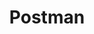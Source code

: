 ---
layout: category
taxonomy: postman
entries_layout: grid
title: Postman
excerpt: "Postman es un entorno de desarrollo API First que nos permite gestionar parte del ciclo de vida del API Management."
image:
  path: /images/covers/postman.png
  thumbnail: /images/covers/postman.png
  caption: Fotografía de [Marius Christensen](https://unsplash.com/photos/UXfi8LyqGDk)
search: false
---